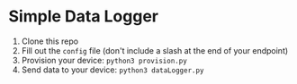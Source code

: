 # Simple Data Logger
1. Clone this repo
2. Fill out the `config` file (don't include a slash at the end of your endpoint)
3. Provision your device: `python3 provision.py`
4. Send data to your device: `python3 dataLogger.py`
